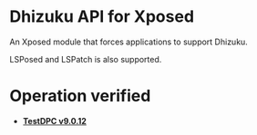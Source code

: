# Dhizuku API for Xposed

An Xposed module that forces applications to support Dhizuku.

LSPosed and LSPatch is also supported.

# Operation verified

- [**TestDPC v9.0.12**](https://github.com/googlesamples/android-testdpc/releases/tag/v9.0.12)
